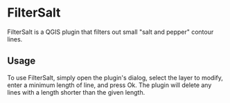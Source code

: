 # FilterSalt
FilterSalt is a QGIS plugin that filters out small "salt and pepper" contour lines.
## Usage
To use FilterSalt, simply open the plugin's dialog, select the layer to modify, enter a minimum length of line, and press Ok. The plugin will delete any lines with a length shorter than the given length.
